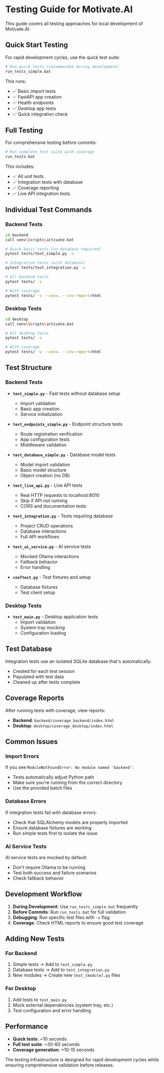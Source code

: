 # Testing Guide for Motivate.AI

This guide covers all testing approaches for local development of Motivate.AI.

## Quick Start Testing

For rapid development cycles, use the quick test suite:

```bash
# Run quick tests (recommended during development)
run_tests_simple.bat
```

This runs:
- ✅ Basic import tests
- ✅ FastAPI app creation
- ✅ Health endpoints
- ✅ Desktop app tests
- ✅ Quick integration check

## Full Testing

For comprehensive testing before commits:

```bash
# Run complete test suite with coverage
run_tests.bat
```

This includes:
- ✅ All unit tests
- ✅ Integration tests with database
- ✅ Coverage reporting
- ✅ Live API integration tests

## Individual Test Commands

### Backend Tests

```bash
cd backend
call venv\Scripts\activate.bat

# Quick basic tests (no database required)
pytest tests/test_simple.py -v

# Integration tests (with database)
pytest tests/test_integration.py -v

# All backend tests
pytest tests/ -v

# With coverage
pytest tests/ -v --cov=. --cov-report=html
```

### Desktop Tests

```bash
cd desktop
call venv\Scripts\activate.bat

# All desktop tests
pytest tests/ -v

# With coverage
pytest tests/ -v --cov=. --cov-report=html
```

## Test Structure

### Backend Tests

- **`test_simple.py`** - Fast tests without database setup
  - Import validation
  - Basic app creation
  - Service initialization

- **`test_endpoints_simple.py`** - Endpoint structure tests
  - Route registration verification
  - App configuration tests
  - Middleware validation

- **`test_database_simple.py`** - Database model tests
  - Model import validation
  - Basic model structure
  - Object creation (no DB)

- **`test_live_api.py`** - Live API tests
  - Real HTTP requests to localhost:8010
  - Skip if API not running
  - CORS and documentation tests

- **`test_integration.py`** - Tests requiring database
  - Project CRUD operations
  - Database interactions
  - Full API workflows

- **`test_ai_service.py`** - AI service tests
  - Mocked Ollama interactions
  - Fallback behavior
  - Error handling

- **`conftest.py`** - Test fixtures and setup
  - Database fixtures
  - Test client setup

### Desktop Tests

- **`test_main.py`** - Desktop application tests
  - Import validation
  - System tray mocking
  - Configuration loading

## Test Database

Integration tests use an isolated SQLite database that's automatically:
- Created for each test session
- Populated with test data
- Cleaned up after tests complete

## Coverage Reports

After running tests with coverage, view reports:

- **Backend**: `backend/coverage_backend/index.html`
- **Desktop**: `desktop/coverage_desktop/index.html`

## Common Issues

### Import Errors

If you see `ModuleNotFoundError: No module named 'backend'`:
- Tests automatically adjust Python path
- Make sure you're running from the correct directory
- Use the provided batch files

### Database Errors

If integration tests fail with database errors:
- Check that SQLAlchemy models are properly imported
- Ensure database fixtures are working
- Run simple tests first to isolate the issue

### AI Service Tests

AI service tests are mocked by default:
- Don't require Ollama to be running
- Test both success and failure scenarios
- Check fallback behavior

## Development Workflow

1. **During Development**: Use `run_tests_simple.bat` frequently
2. **Before Commits**: Run `run_tests.bat` for full validation
3. **Debugging**: Run specific test files with `-v` flag
4. **Coverage**: Check HTML reports to ensure good test coverage

## Adding New Tests

### For Backend

1. Simple tests → Add to `test_simple.py`
2. Database tests → Add to `test_integration.py`  
3. New modules → Create new `test_[module].py` files

### For Desktop

1. Add tests to `test_main.py`
2. Mock external dependencies (system tray, etc.)
3. Test configuration and error handling

## Performance

- **Quick tests**: ~10 seconds
- **Full test suite**: ~30-60 seconds
- **Coverage generation**: +10-15 seconds

The testing infrastructure is designed for rapid development cycles while ensuring comprehensive validation before releases. 